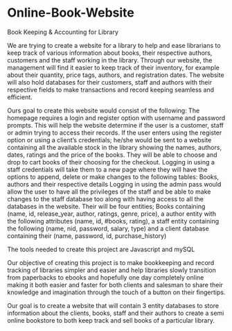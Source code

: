 # Online-Book-Website

Book Keeping & Accounting for Library

We are trying to create a website for a library to help and ease librarians to keep track of various information about books, their respective authors, customers and the staff working in the library. Through our website, the management will find it easier to keep track of their inventory, for example about their quantity, price tags, authors, and registration dates. The website will also hold databases for their customers, staff and authors with their respective fields to make transactions and record keeping seamless and efficient.

Ours goal to create this website would consist of the following:
The homepage requires a login and register option with username and password prompts. This will help the website determine if the user is a customer, staff or admin trying to access their records.
If the user enters using the register option or using a client’s credentials; he/she would be sent to a website containing all the available stock in the library showing the names, authors, dates, ratings and the price of the books. They will be able to choose and drop to cart books of their choosing for the checkout.
Logging in using a staff credentials will take them to a new page where they will have the options to append, delete  or make changes to the following tables: Books, authors and their respective details
Logging in using the admin pass would allow the user to have all the privileges of the staff and be able to make changes to the staff database too along with having access to all the databases in the website.
Their will be four entities; Books containing (name, id, release_year, author, ratings, genre, price), a author entity with the following attributes (name, id, #books, rating), a staff entity containing the following (name, nid, password, salary, type) and a client database containing their (name, password, id, purchase_history)

The tools needed to create this project are Javascript and mySQL

Our objective of creating this project is to make bookkeeping and record tracking of libraries simpler and easier and help libraries slowly transition from paperbacks to ebooks and hopefully one day completely online making it both easier and faster for both clients and salesman to share their knowledge and imagination through the touch of a button on their fingertips.

Our goal is to create a website that will contain 3 entity databases to store information about the clients, books, staff and their authors to create a semi online bookstore to both keep track and sell books of a particular library.
